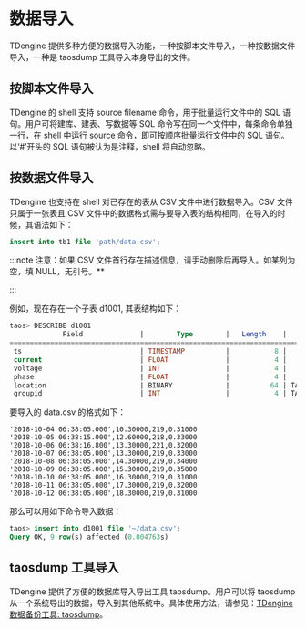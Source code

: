 # 数据导入

TDengine 提供多种方便的数据导入功能，一种按脚本文件导入，一种按数据文件导入，一种是 taosdump 工具导入本身导出的文件。

## 按脚本文件导入

TDengine 的 shell 支持 source filename 命令，用于批量运行文件中的 SQL 语句。用户可将建库、建表、写数据等 SQL 命令写在同一个文件中，每条命令单独一行，在 shell 中运行 source 命令，即可按顺序批量运行文件中的 SQL 语句。以‘#’开头的 SQL 语句被认为是注释，shell 将自动忽略。

## 按数据文件导入

TDengine 也支持在 shell 对已存在的表从 CSV 文件中进行数据导入。CSV 文件只属于一张表且 CSV 文件中的数据格式需与要导入表的结构相同，在导入的时候，其语法如下：

```sql
insert into tb1 file 'path/data.csv';
```

:::note
注意：如果 CSV 文件首行存在描述信息，请手动删除后再导入。如某列为空，填 NULL，无引号。\*\*

:::

例如，现在存在一个子表 d1001, 其表结构如下：

```sql
taos> DESCRIBE d1001
             Field              |        Type        |   Length    |    Note    |
=================================================================================
 ts                             | TIMESTAMP          |           8 |            |
 current                        | FLOAT              |           4 |            |
 voltage                        | INT                |           4 |            |
 phase                          | FLOAT              |           4 |            |
 location                       | BINARY             |          64 | TAG        |
 groupid                        | INT                |           4 | TAG        |
```

要导入的 data.csv 的格式如下：

```csv
'2018-10-04 06:38:05.000',10.30000,219,0.31000
'2018-10-05 06:38:15.000',12.60000,218,0.33000
'2018-10-06 06:38:16.800',13.30000,221,0.32000
'2018-10-07 06:38:05.000',13.30000,219,0.33000
'2018-10-08 06:38:05.000',14.30000,219,0.34000
'2018-10-09 06:38:05.000',15.30000,219,0.35000
'2018-10-10 06:38:05.000',16.30000,219,0.31000
'2018-10-11 06:38:05.000',17.30000,219,0.32000
'2018-10-12 06:38:05.000',18.30000,219,0.31000
```

那么可以用如下命令导入数据：

```sql
taos> insert into d1001 file '~/data.csv';
Query OK, 9 row(s) affected (0.004763s)
```

## taosdump 工具导入

TDengine 提供了方便的数据库导入导出工具 taosdump。用户可以将 taosdump 从一个系统导出的数据，导入到其他系统中。具体使用方法，请参见：[TDengine 数据备份工具: taosdump](https://www.taosdata.com/docs/cn/v2.0/tools/taosdump)。

